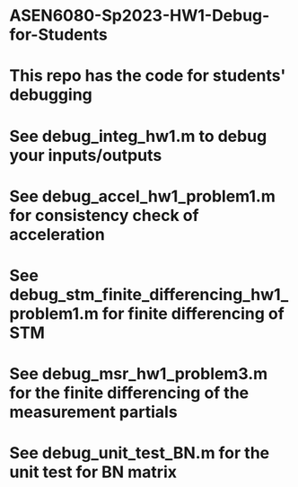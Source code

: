 # ASEN6080-Sp2023-HW1-Debug-for-Students
# This repo has the code for students' debugging

# See debug_integ_hw1.m to debug your inputs/outputs

# See debug_accel_hw1_problem1.m for consistency check of acceleration

# See debug_stm_finite_differencing_hw1_problem1.m for finite differencing of STM

# See debug_msr_hw1_problem3.m for the finite differencing of the measurement partials

# See debug_unit_test_BN.m for the unit test for BN matrix
